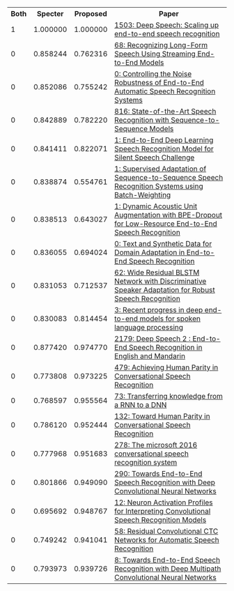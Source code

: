 <html><table><tr>
<th>Both</th>
<th>Specter</th>
<th>Proposed</th>
<th>Paper</th>
</tr>
<tr>
<td>1</td>
<td>1.000000</td>
<td>1.000000</td>
<td><a href="https://www.semanticscholar.org/paper/24741d280869ad9c60321f5ab6e5f01b7852507d">1503: Deep Speech: Scaling up end-to-end speech recognition</a></td>
</tr>
<tr>
<td>0</td>
<td>0.858244</td>
<td>0.762316</td>
<td><a href="https://www.semanticscholar.org/paper/678cba6df672a9160085b75d4e4294165e4bbed8">68: Recognizing Long-Form Speech Using Streaming End-to-End Models</a></td>
</tr>
<tr>
<td>0</td>
<td>0.852086</td>
<td>0.755242</td>
<td><a href="https://www.semanticscholar.org/paper/12a628c04b8ee59c1893607469c6343ace6bb67c">0: Controlling the Noise Robustness of End-to-End Automatic Speech Recognition Systems</a></td>
</tr>
<tr>
<td>0</td>
<td>0.842889</td>
<td>0.782220</td>
<td><a href="https://www.semanticscholar.org/paper/c6b61535f1544835cca3851ceb34222ebc5b4377">816: State-of-the-Art Speech Recognition with Sequence-to-Sequence Models</a></td>
</tr>
<tr>
<td>0</td>
<td>0.841411</td>
<td>0.822071</td>
<td><a href="https://www.semanticscholar.org/paper/af1047d15c7f60ece1c477cf7b860f13390fe5d3">1: End-to-End Deep Learning Speech Recognition Model for Silent Speech Challenge</a></td>
</tr>
<tr>
<td>0</td>
<td>0.838874</td>
<td>0.554761</td>
<td><a href="https://www.semanticscholar.org/paper/bc5249c2040d187e9dce01c76aa4687fb13d1ce7">1: Supervised Adaptation of Sequence-to-Sequence Speech Recognition Systems using Batch-Weighting</a></td>
</tr>
<tr>
<td>0</td>
<td>0.838513</td>
<td>0.643027</td>
<td><a href="https://www.semanticscholar.org/paper/d2a7a05cb01cf49a5cfc774f1a2962bcd6e1fe77">1: Dynamic Acoustic Unit Augmentation with BPE-Dropout for Low-Resource End-to-End Speech Recognition</a></td>
</tr>
<tr>
<td>0</td>
<td>0.836055</td>
<td>0.694024</td>
<td><a href="https://www.semanticscholar.org/paper/d17089d9e1101ce54b4d1c54d888f769bea38803">0: Text and Synthetic Data for Domain Adaptation in End-to-End Speech Recognition</a></td>
</tr>
<tr>
<td>0</td>
<td>0.831053</td>
<td>0.712537</td>
<td><a href="https://www.semanticscholar.org/paper/db9c40b82875340dcbe95e5c68bd49ab4059ee7a">62: Wide Residual BLSTM Network with Discriminative Speaker Adaptation for Robust Speech Recognition</a></td>
</tr>
<tr>
<td>0</td>
<td>0.830083</td>
<td>0.814454</td>
<td><a href="https://www.semanticscholar.org/paper/4857da9c34e7374103c31b4d41414bcd82a4c2ae">3: Recent progress in deep end-to-end models for spoken language processing</a></td>
</tr>
<tr>
<td>0</td>
<td>0.877420</td>
<td>0.974770</td>
<td><a href="https://www.semanticscholar.org/paper/8ff840a40d3f1557c55c19d4d636da77103168ce">2179: Deep Speech 2 : End-to-End Speech Recognition in English and Mandarin</a></td>
</tr>
<tr>
<td>0</td>
<td>0.773808</td>
<td>0.973225</td>
<td><a href="https://www.semanticscholar.org/paper/579e0077a3810510a7965224a8782ecc01766ea0">479: Achieving Human Parity in Conversational Speech Recognition</a></td>
</tr>
<tr>
<td>0</td>
<td>0.768597</td>
<td>0.955564</td>
<td><a href="https://www.semanticscholar.org/paper/edb1e4bd20731b292e36df7f80dc5c1ad61febb6">73: Transferring knowledge from a RNN to a DNN</a></td>
</tr>
<tr>
<td>0</td>
<td>0.786120</td>
<td>0.952444</td>
<td><a href="https://www.semanticscholar.org/paper/5a7f3f0fdbdc29fddc7a41098ee8bbc3f7cfd1a1">132: Toward Human Parity in Conversational Speech Recognition</a></td>
</tr>
<tr>
<td>0</td>
<td>0.777968</td>
<td>0.951683</td>
<td><a href="https://www.semanticscholar.org/paper/ac94ef90be9b0c3bf744d6744e47b38855f9a4c7">278: The microsoft 2016 conversational speech recognition system</a></td>
</tr>
<tr>
<td>0</td>
<td>0.801866</td>
<td>0.949090</td>
<td><a href="https://www.semanticscholar.org/paper/e0b207e96351671453aa8bf05b7225c8a340a0b2">290: Towards End-to-End Speech Recognition with Deep Convolutional Neural Networks</a></td>
</tr>
<tr>
<td>0</td>
<td>0.695692</td>
<td>0.948767</td>
<td><a href="https://www.semanticscholar.org/paper/4b538a007f31c9ae884f24bd487f62784ed2d359">12: Neuron Activation Profiles for Interpreting Convolutional Speech Recognition Models</a></td>
</tr>
<tr>
<td>0</td>
<td>0.749242</td>
<td>0.941041</td>
<td><a href="https://www.semanticscholar.org/paper/da1231a3a7536010ddb6ef5e163a785d03974af1">58: Residual Convolutional CTC Networks for Automatic Speech Recognition</a></td>
</tr>
<tr>
<td>0</td>
<td>0.793973</td>
<td>0.939726</td>
<td><a href="https://www.semanticscholar.org/paper/6d1c0e1fb4b4c83e95b469a3f18695d96e5e8bfe">8: Towards End-to-End Speech Recognition with Deep Multipath Convolutional Neural Networks</a></td>
</tr>
</table></html>
